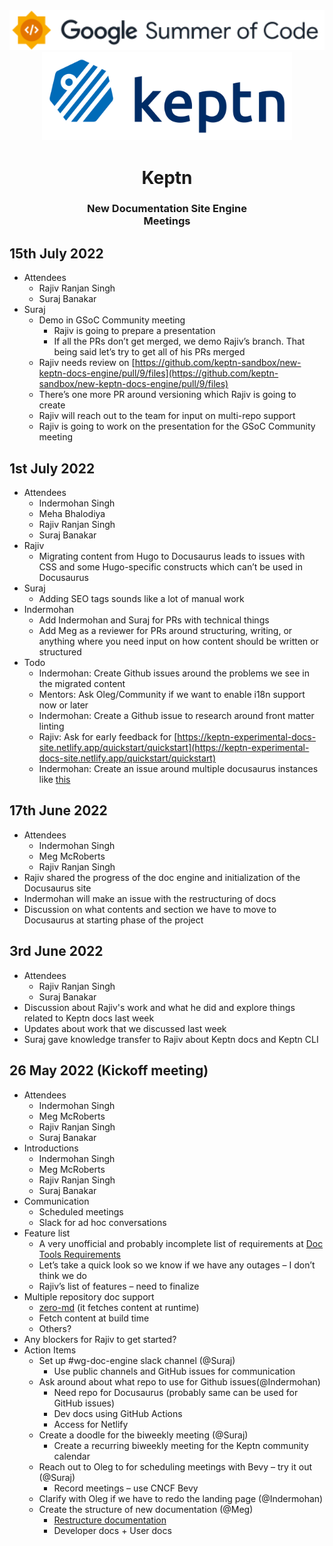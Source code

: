 <div align="center">
<img src="assets/gsoc-2022-1.svg" height="auto" width="600" />
<br />
<img src="assets/gsoc-2022-2.svg" height= "auto" width="400" />
<br />
<h1>Keptn</h1>
<h3>
New Documentation Site Engine
<br />
Meetings
</h3>
</div>

## 15th July 2022

- Attendees
  - Rajiv Ranjan Singh
  - Suraj Banakar
- Suraj
  - Demo in GSoC Community meeting
    - Rajiv is going to prepare a presentation
    - If all the PRs don’t get merged, we demo Rajiv’s branch. That being said let’s try to get all of his PRs merged
  - Rajiv needs review on [https://github.com/keptn-sandbox/new-keptn-docs-engine/pull/9/files](https://github.com/keptn-sandbox/new-keptn-docs-engine/pull/9/files)
  - There’s one more PR around versioning which Rajiv is going to create
  - Rajiv will reach out to the team for input on multi-repo support
  - Rajiv is going to work on the presentation for the GSoC Community meeting

## 1st July 2022

- Attendees
  - Indermohan Singh
  - Meha Bhalodiya
  - Rajiv Ranjan Singh
  - Suraj Banakar
- Rajiv
  - Migrating content from Hugo to Docusaurus leads to issues with CSS and some Hugo-specific constructs which can’t be used in Docusaurus
- Suraj
  - Adding SEO tags sounds like a lot of manual work
- Indermohan
  - Add Indermohan and Suraj for PRs with technical things
  - Add Meg as a reviewer for PRs around structuring, writing, or anything where you need input on how content should be written or structured
- Todo
  - Indermohan: Create Github issues around the problems we see in the migrated content
  - Mentors: Ask Oleg/Community if we want to enable i18n support now or later
  - Indermohan: Create a Github issue to research around front matter linting
  - Rajiv: Ask for early feedback for [https://keptn-experimental-docs-site.netlify.app/quickstart/quickstart](https://keptn-experimental-docs-site.netlify.app/quickstart/quickstart)
  - Indermohan: Create an issue around multiple docusaurus instances like [this](https://github.com/keptn-sandbox/new-keptn-docs-engine/blob/a4115b723125e456917b5d0281387255b6a02517/docusaurus.config.js#L92-L149)

## 17th June 2022

- Attendees
  - Indermohan Singh
  - Meg McRoberts
  - Rajiv Ranjan Singh
- Rajiv shared the progress of the doc engine and initialization of the Docusaurus site
- Indermohan will make an issue with the restructuring of docs
- Discussion on what contents and section we have to move to Docusaurus at starting phase of the project

## 3rd June 2022

- Attendees
  - Rajiv Ranjan Singh
  - Suraj Banakar
- Discussion about Rajiv's work and what he did and explore things related to Keptn docs last week
- Updates about work that we discussed last week
- Suraj gave knowledge transfer to Rajiv about Keptn docs and Keptn CLI

## 26 May 2022 (Kickoff meeting)

- Attendees
  - Indermohan Singh
  - Meg McRoberts
  - Rajiv Ranjan Singh
  - Suraj Banakar
- Introductions
  - Indermohan Singh
  - Meg McRoberts
  - Rajiv Ranjan Singh
  - Suraj Banakar
- Communication
  - Scheduled meetings
  - Slack for ad hoc conversations
- Feature list
  - A very unofficial and probably incomplete list of requirements at [Doc Tools Requirements](https://docs.google.com/document/d/1VvDtVW-zV8bfhHNrXBNZdJz5s81a1M1eulov8_ahqo0/edit#heading=h.fyeyfl7x8jho)
  - Let’s take a quick look so we know if we have any outages – I don’t think we do
  - Rajiv’s list of features – need to finalize
- Multiple repository doc support
  - [zero-md](https://zerodevx.github.io/zero-md/) (it fetches content at runtime)
  - Fetch content at build time
  - Others?
- Any blockers for Rajiv to get started?
- Action Items
  - Set up #wg-doc-engine slack channel (@Suraj)
    - Use public channels and GitHub issues for communication
  - Ask around about what repo to use for Github issues(@Indermohan)
    - Need repo for Docusaurus (probably same can be used for GitHub issues)
    - Dev docs using GitHub Actions
    - Access for Netlify
  - Create a doodle for the biweekly meeting (@Suraj)
    - Create a recurring biweekly meeting for the Keptn community calendar
  - Reach out to Oleg to for scheduling meetings with Bevy – try it out (@Suraj)
    - Record meetings – use CNCF Bevy
  - Clarify with Oleg if we have to redo the landing page (@Indermohan)
  - Create the structure of new documentation (@Meg)
    - [Restructure documentation](https://docs.google.com/document/d/12xVgFSV5Q7keDXOqVFE8pqY0Qkhq--nKsP-7NkVuyjA/edit#heading=h.vm22oe3mkivh)
    - Developer docs + User docs

